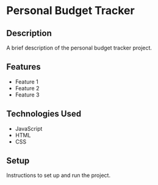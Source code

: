 # Personal Budget Tracker

## Description

A brief description of the personal budget tracker project.

## Features

- Feature 1
- Feature 2
- Feature 3

## Technologies Used

- JavaScript
- HTML
- CSS

## Setup

Instructions to set up and run the project.
